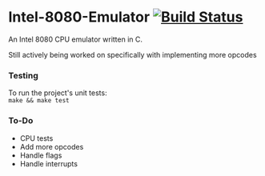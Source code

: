 # Intel-8080-Emulator [![Build Status](https://travis-ci.org/TheLocust3/Intel-8080-Emulator.svg?branch=master)](https://travis-ci.org/TheLocust3/Intel-8080-Emulator)
An Intel 8080 CPU emulator written in C.  
  
Still actively being worked on specifically with implementing more opcodes  
  
### Testing
To run the project's unit tests:  
`make && make test`    

### To-Do  

- CPU tests  
- Add more opcodes
- Handle flags
- Handle interrupts